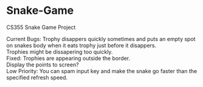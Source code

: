 # Snake-Game
CS355 Snake Game Project

Current Bugs:
Trophy disappers quickly sometimes and puts an empty spot on snakes body when it eats trophy just before it disappers.  
Trophies might be dissapering too quickly.  
Fixed: Trophies are appearing outside the border.  
Display the points to screen?  
Low Priority: You can spam input key and make the snake go faster than the specified refresh speed.
